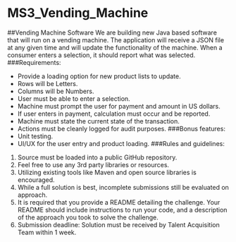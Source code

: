 # MS3_Vending_Machine

##Vending Machine Software
We are building new Java based software that will run on a vending machine. The application
will receive a JSON file at any given time and will update the functionality of the machine. When
a consumer enters a selection, it should report what was selected.
###Requirements:

- Provide a loading option for new product lists to update.
- Rows will be Letters.
- Columns will be Numbers.
- User must be able to enter a selection.
- Machine must prompt the user for payment and amount in US dollars.
- If user enters in payment, calculation must occur and be reported.
- Machine must state the current state of the transaction.
- Actions must be cleanly logged for audit purposes.
  ###Bonus features:
- Unit testing.
- UI/UX for the user entry and product loading.
  ###Rules and guidelines:

1. Source must be loaded into a public GitHub repository.
2. Feel free to use any 3rd party libraries or resources.
3. Utilizing existing tools like Maven and open source libraries is encouraged.
4. While a full solution is best, incomplete submissions still be evaluated on approach.
5. It is required that you provide a README detailing the challenge. Your README should
   include instructions to run your code, and a description of the approach you took to solve
   the challenge.
6. Submission deadline: Solution must be received by Talent Acquisition Team within 1
   week.
